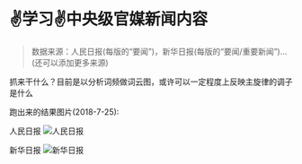 # ✌学习✌中央级官媒新闻内容

> 数据来源：人民日报(每版的“要闻”)，新华日报(每版的“要闻/重要新闻”)…(还可以添加更多来源)

抓来干什么？目前是以分析词频做词云图，或许可以一定程度上反映主旋律的调子是什么

跑出来的结果图片(2018-7-25):

人民日报
![人民日报](http://ww1.sinaimg.cn/large/005WOYz1ly1ftmce6eesxj30uk0i2jwi.jpg)

新华日报
![新华日报](http://ww1.sinaimg.cn/large/005WOYz1ly1ftmcek1nv0j30uk0i2ae5.jpg)
